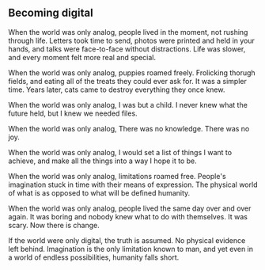 ## Becoming digital


When the world was only analog, people lived in the moment, not rushing through life. 
Letters took time to send, photos were printed and held in your hands, and talks 
were face-to-face without distractions. Life was slower, 
and every moment felt more real and special.

When the world was only analog, puppies roamed freely. Frolicking thorugh fields, and eating 
all of the treats they could ever ask for. It was a simpler time. 
Years later, cats came to destroy everything they once knew.

When the world was only analog, I was but a child. I never knew what the future held, but I knew we needed files.

When the world was only analog,
There was no knowledge. There was no joy.

When the world was only analog,
I would set a list of things I want to achieve, and make all the things into a way I hope it to be.

When the world was only analog, limitations roamed free.
People's imagination stuck in time with their means of expression.
The physical world of what is as opposed to what will be defined humanity.

When the world was only analog, 
people lived the same day over and over again. 
It was boring 
and nobody knew what to do with themselves. 
It was scary. 
Now there is change. 

If the world were only digital, the truth is assumed.
No physical evidence left behind.
Imagination is the only limitation known to man, and yet even in a world of endless possibilities, humanity falls short.
